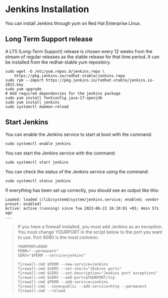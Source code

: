 # Jenkins Installation

You can install Jenkins through yum on Red Hat Enterprise Linux.

## Long Term Support release

A LTS (Long-Term Support) release is chosen every 12 weeks from the stream of regular releases as the stable release for that time period. It can be installed from the redhat-stable yum repository.

```
sudo wget -O /etc/yum.repos.d/jenkins.repo \
    https://pkg.jenkins.io/redhat-stable/jenkins.repo
sudo rpm --import https://pkg.jenkins.io/redhat-stable/jenkins.io-2023.key
sudo yum upgrade
# Add required dependencies for the jenkins package
sudo yum install fontconfig java-17-openjdk
sudo yum install jenkins
sudo systemctl daemon-reload
```

##  Start Jenkins
You can enable the Jenkins service to start at boot with the command:
```
sudo systemctl enable jenkins
```
You can start the Jenkins service with the command:
```
sudo systemctl start jenkins
```
You can check the status of the Jenkins service using the command:
```
sudo systemctl status jenkins
```
If everything has been set up correctly, you should see an output like this:
```
Loaded: loaded (/lib/systemd/system/jenkins.service; enabled; vendor preset: enabled)
Active: active (running) since Tue 2023-06-22 16:19:01 +03; 4min 57s ago
...
```

> If you have a firewall installed, you must add Jenkins as an exception. You must change YOURPORT in the script below to the port you want to use. Port 8080 is 
  the most common.
>
> ```
> YOURPORT=8080
> PERM="--permanent"
> SERV="$PERM --service=jenkins"
>
> firewall-cmd $PERM --new-service=jenkins
> firewall-cmd $SERV --set-short="Jenkins ports"
> firewall-cmd $SERV --set-description="Jenkins port exceptions"
> firewall-cmd $SERV --add-port=$YOURPORT/tcp
> firewall-cmd $PERM --add-service=jenkins
> firewall-cmd --zone=public --add-service=http --permanent
> firewall-cmd --reload

